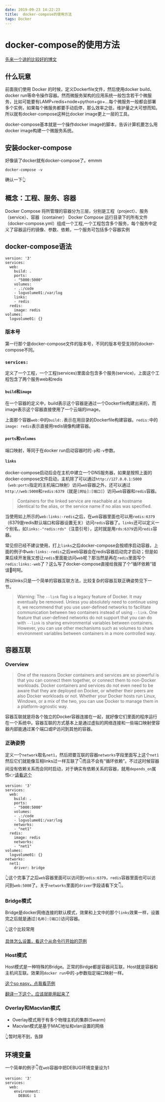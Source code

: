 ```yaml
---
date: 2019-09-23 14:22:23
title:  docker-compose的使用方法
tags: Docker
---
```

# docker-compose的使用方法

[先来一个讲的比较好的博文](https://www.jianshu.com/p/658911a8cff3)

## 什么玩意

前面我们使用 Docker 的时候，定义Dockerfile文件，然后使用docker build、docker run等命令操作容器。然而微服务架构的应用系统一般包含若干个微服务，比如可能要有LAMP+redis+node+python+go+...每个微服务一般都会部署多个实例，如果每个微服务都要手动启停，那么效率之低，维护量之大可想而知。所以就有docker-compose这种比docker image更上一层的工具。

docker-compose基本就是一个操作docker image的脚本，告诉计算机要怎么用docker image构建一个微服务系统。

## 安装docker-compose

好像装了docker就有docker-compose了。emmm

    docker-compose -v

确认一下👆

## 概念：工程、服务、容器

Docker Compose 将所管理的容器分为三层，分别是工程（project）、服务（service）、容器（container）
Docker Compose 运行目录下的所有文件（docker-compose.yml）组成一个工程,一个工程包含多个服务，每个服务中定义了容器运行的镜像、参数、依赖，一个服务可包括多个容器实例

## docker-compose语法

```docker-compose
version: '3'
services:
  web:
    build: .
    ports:
    - "5000:5000"
    volumes:
    - .:/code
    - logvolume01:/var/log
    links:
    - redis
  redis:
    image: redis
volumes:
  logvolume01: {}
```

### 版本号

第一行那个是docker-compose文件的版本号，不同的版本号受支持的docker-compose不同。

### `services:`

定义了一个工程，一个工程(services)里面会包含多个服务(service)，上面这个工程包含了两个服务web和redis

#### `build`和`image`

在一个容器的定义中，build表示这个容器是通过一个Dockerfile构建出来的，而image表示这个容器直接使用了一个云端的image。

上面那个容器`web:`中的`build:.`表示在用目录的Dockerfile构建容器。`redis:`中的`image: redis`表示直接用redis镜像构建容器。

#### `ports`和`volumes`

端口映射，等同于在docker run启动容器时的`-p`和`-v`参数。

#### `links`

docker-compose启动后会在主机中建立一个DNS服务器，如果是按照上面的docker-compose文件启动，主机除了可以通过`http://127.0.0.1:5000`（`web:ports`指定的主机端口映射）访问`web`容器之外，还可以通过`http://web:5000`和`redis:6379`（就是`[网址]:[端口]`）访问`web`容器和`redis`容器。

>Containers for the linked service are reachable at a hostname identical to the alias, or the service name if no alias was specified.

当使用如上所示的`web:links:-redis`之后，在`web`容器里面也可以用`redis:6379`（6379是redis默认端口和容器设置无关）访问`redis`容器了。`links`还可以定义一个别名，如`links:-"redis:rds"`（注意引号），这时就是用`rds:6379`访问`redis`容器。

常见但已经不建议使用，打上`links`之后docker-compose会按顺序启动容器，上面的例子中`web:links:-redis`之后web容器会在redis容器启动完才启动；但是如果后续开发我又想让`redis`里面能访问`web`呢？那当然是再在`redis`里面写个`redis:links:-web`了？这么写了docker-compose直接给我报了个“循环依赖”错误🙂呵呵。

所以links只是一个简单的容器互联方法，比较复杂的容器互联正确姿势见下一节。

>Warning: The `--link` flag is a legacy feature of Docker. It may eventually be removed. Unless you absolutely need to continue using it, we recommend that you use user-defined networks to facilitate communication between two containers instead of using `--link`. One feature that user-defined networks do not support that you can do with `--link` is sharing environmental variables between containers. However, you can use other mechanisms such as volumes to share environment variables between containers in a more controlled way.

## 容器互联

### Overview

>One of the reasons Docker containers and services are so powerful is that you can connect them together, or connect them to non-Docker workloads. Docker containers and services do not even need to be aware that they are deployed on Docker, or whether their peers are also Docker workloads or not. Whether your Docker hosts run Linux, Windows, or a mix of the two, you can use Docker to manage them in a platform-agnostic way.

容器互联就是将各个独立的Docker容器连接在一起，就好像它们里面的程序运行在一个系统中。容器互联的方式基本上是通过虚拟的网络连接和一些端口映射使容器内部能通过某个端口或IP访问到其他的容器。

### 正确姿势

定义一个`network`取名`net1`，然后把要互联的容器`networks`字段里面写上这个`net1`然后它们就能像互相links过一样互联了👇而且不会有“循环依赖”。不过这时候容器间没有依赖关系而会同时启动，对于确实有依赖关系的容器，就用`depends_on`属性👉[请看这个](https://docs.docker.com/compose/compose-file/#/dependson)

```docker-compose
version: '3'
services:
  web:
    build: .
    ports:
    - "5000:5000"
    volumes:
    - .:/code
    - logvolume01:/var/log
    networks:
    - "net1"
  redis:
    image: redis
    networks:
    - "net1"
volumes:
  logvolume01: {}
networks:
  net1:
    driver: bridge
```

👆这个完事了之后`web`容器里面可以访问到`redis:6379`，`redis`容器里面也可以访问到`web:5000`了。关于`networks`里面的`driver`字段请看下文👇。

### Bridge模式

Bridge是docker网络连接的默认模式，效果和上文中的那个`links`效果一样，设置完之后就是通过`[名称]:[端口]`访问容器。

👆这个比较常用

[具体怎么设置，看这个从命令行开始的范例](https://docs.docker.com/network/network-tutorial-standalone/)

### Host模式

Host模式是一种特殊的Bridge。正常的Birdge都是容器间互联，Host就是容器和主机间互联。效果同`docker run`中的`-p`参数指定端口映射一样。

[这个so easy，点我看范例](https://docs.docker.com/network/network-tutorial-host/)

[翻译一下这个，应该就能用起来了](https://docs.docker.com/network/)

### Overlay和Macvlan模式

* Overlay模式用于有多个物理主机的集群(Swarm)
* Macvlan模式是基于MAC地址和vlan设置的网络

👆暂时用不到，告辞

## 环境变量

一个简单的例子👇在`web`容器中把DEBUG环境变量设为1

```docker-compose
version: '3'
services:
  web:
    environment:
      DEBUG: 1
```